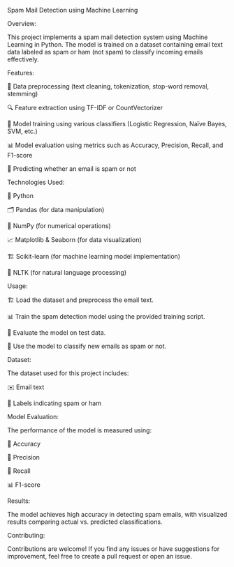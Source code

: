Spam Mail Detection using Machine Learning

Overview:

This project implements a spam mail detection system using Machine Learning in Python. The model is trained on a dataset containing email text data labeled as spam or ham (not spam) to classify incoming emails effectively.

Features:

📄 Data preprocessing (text cleaning, tokenization, stop-word removal, stemming)

🔍 Feature extraction using TF-IDF or CountVectorizer

🤖 Model training using various classifiers (Logistic Regression, Naïve Bayes, SVM, etc.)

📊 Model evaluation using metrics such as Accuracy, Precision, Recall, and F1-score

📩 Predicting whether an email is spam or not

Technologies Used:

🐍 Python

🗂️ Pandas (for data manipulation)

🔢 NumPy (for numerical operations)

📈 Matplotlib & Seaborn (for data visualization)

🏗️ Scikit-learn (for machine learning model implementation)

📝 NLTK (for natural language processing)

Usage:

🏗️ Load the dataset and preprocess the email text.

📊 Train the spam detection model using the provided training script.

📏 Evaluate the model on test data.

📨 Use the model to classify new emails as spam or not.

Dataset:

The dataset used for this project includes:

✉️ Email text

🔖 Labels indicating spam or ham

Model Evaluation:

The performance of the model is measured using:

🎯 Accuracy

📌 Precision

🔁 Recall

📊 F1-score

Results:

The model achieves high accuracy in detecting spam emails, with visualized results comparing actual vs. predicted classifications.

Contributing:

Contributions are welcome! If you find any issues or have suggestions for improvement, feel free to create a pull request or open an issue.
